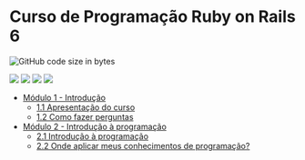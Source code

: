 # Curso de Programação Ruby on Rails 6

![GitHub code size in bytes](https://img.shields.io/github/languages/code-size/leandroalvesmachado/lucascaton-curso-de-programacao-ruby-on-rails-6?style=for-the-badge)

![](https://img.shields.io/badge/HTML5-E34F26?style=for-the-badge&logo=html5&logoColor=white)
![](https://img.shields.io/badge/CSS3-1572B6?style=for-the-badge&logo=css3&logoColor=white)
![](https://img.shields.io/badge/Ruby-CC342D?style=for-the-badge&logo=ruby&logoColor=white)
![](https://img.shields.io/badge/Ruby_on_Rails-CC0000?style=for-the-badge&logo=ruby-on-rails&logoColor=white)

- [Módulo 1 - Introdução](#)
  * [1.1 Apresentação do curso](#)
  * [1.2 Como fazer perguntas](#)
- [Módulo 2 - Introdução à programação](#)
  * [2.1 Introdução à programação](#)
  * [2.2 Onde aplicar meus conhecimentos de programação?](#)